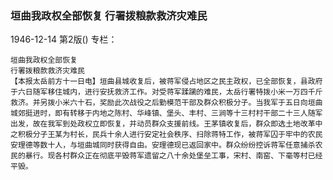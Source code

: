 ### 垣曲我政权全部恢复  行署拨粮款救济灾难民

1946-12-14
第2版()
专栏：

    垣曲我政权全部恢复
    行署拨粮款救济灾难民
    【本报太岳前方十一日电】垣曲县城收复后，被蒋军侵占地区之民主政权，已全部恢复，县政府于六日随军移住城内，进行安抚救济工作。对受蒋军蹂躏的难民，太岳行署特拨小米一万四千斤救济。并另拨小米六十石，奖励此次战役之后勤模范干部及群众积极分子。当我军于五日向垣曲城郊挺进时，即有转移于内地之陈村、华峰镇、堡头、丰村、三涧等十三村村干部二十三人随军出发，故在我军到处政权立即恢复，并动员群众支援前线。王茅镇收复后，群众即选土地改革中之积极分子王某为村长，民兵十余人进行安定社会秩序、扫除蒋特工作，被蒋军囚于牢中的农民安理德等数十人，与垣曲城同时获得自由。安理德现已返回家中。群众纷纷控诉蒋军任意捕杀农民的暴行。现各村群众正在彻底平毁蒋军遗留之八十余处堡垒工事，宋村、南窑、下毫等村已经平毁。
